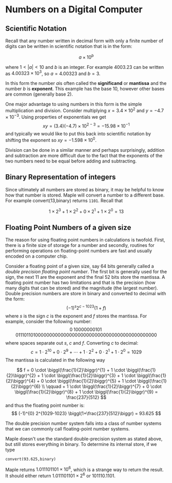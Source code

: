 Numbers on a Digital Computer
======

Scientific Notation
------

Recall that any number written in decimal form with only a finite number of digits can be written in scientific notation that is in the form:

$$ a \times 10^{b} $$


where $1<|a|<10$ and $b$ is an integer.  For example $4003.23$ can be written as $4.00323 \times 10^{3}$, so $a=4.00323$ and $b=3$.

In this form the number $a$is often called the **significand** or **mantissa** and the number $b$ is **exponent**.  This example has the base 10, however other bases are common (generally base 2).   

One major advantage to using numbers in this form is the simple multiplication and division.  Consider multiplying $x=3.4 \times 10^{2}$ and $y=-4.7 \times 10^{-3}$.  Using properties of exponentials we get
$$	xy = (3.4)(-4.7) \times 10^{2-3} = -15.98 \times 10^{-1}$$
and typically we would like to put this back into scientific notation by shifting the exponent so $xy=-1.598 \times 10^{0}$.

Division can be done in a similar manner and perhaps surprisingly, addition and subtraction are more difficult due to the fact that the exponents of the two numbers need to be equal before adding and subtracting.

Binary Representation of integers
-------

Since ultimately all numbers are stored as binary, it may be helpful to know how that number is stored.  Maple will convert a number to a different base.  For example convert(13,binary) returns `1101`.  Recall that

$$ 1 \times 2^{3} + 1 \times 2^{2} + 0 \times 2^{1} + 1 \times 2^{0} = 13$$



Floating Point Numbers of a given size
-----

The reason for using floating point numbers in calculations is twofold.  First, there is a finite size of storage for a number and secondly, routines for performing operations on floating-point numbers are fast and usually encoded on a computer chip.  

Consider a floating point of a given size, say 64 bits generally called a *double precision floating point number*.  The first bit is generally used for the sign, the next 11 are the exponent and the final 52 bits store the mantissa.  A floating point number has two limitations and that is the precision (how many digits that can be stored) and the magnitude (the largest number).  Double precision numbers are store in binary and converted to decimal with the form:
$$
(-1)^{s} 2^{c-1023}(1+f)
$$
where $s$ is the sign $c$ is the exponent and $f$ stores the mantissa.  For example, consider the following number:
$$
0\;10000000101\;0111011010000000000000000000000000000000000000000000
$$
where spaces separate out $s$, $c$ and $f$.  Converting $c$ to decimal:
$$
c = 1 \cdot 2^{10} + 0 \cdot 2^{9} + \cdots + 1 \cdot 2^{2} + 0 \cdot 2^{1} + 1 \cdot 2^{0} = 1029
$$
The mantissa is calculated in the following way

$$
f = 0 \cdot \biggl(\frac{1}{2}\biggr)^{1} + 1 \cdot \biggl(\frac{1}{2}\biggr)^{2} + 1 \cdot \biggl(\frac{1}{2}\biggr)^{3} + 1 \cdot \biggl(\frac{1}{2}\biggr)^{4} + 0 \cdot \biggl(\frac{1}{2}\biggr)^{5} + 1 \cdot \biggl(\frac{1}{2}\biggr)^{6}  \\
\qquad + 1 \cdot \biggl(\frac{1}{2}\biggr)^{7} + 0 \cdot \biggl(\frac{1}{2}\biggr)^{8} + 1 \cdot \biggl(\frac{1}{2}\biggr)^{9} = \frac{237}{512}
$$
and thus the floating point number is:
$$
(-1)^{0} 2^{1029-1023} \biggl(1+\frac{237}{512}\biggr) = 93.625
$$

The double precision number system falls into a class of number systems that we can commonly call floating-point number systems.

Maple doesn't use the standard double-precision system as stated above, but still stores everything in binary.  To determine its internal store, if we type
```
convert(93.625,binary)
```

Maple returns $1.011101101 \times 10^{6}$, which is a strange  way to return the result.  It should either return $1.011101101 \times 2^{6}$ or $101110.1101$.  

